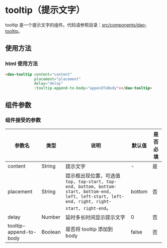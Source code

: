 # tooltip（提示文字）

tooltip 是一个提示文字的组件。代码请参照目录：[src/components/dao-tooltip](../src/components/dao-tooltip)。

## 使用方法

### html 使用方法

```html
<dao-tooltip content="content"
             placement="placement"
             delay="delay"
             :tooltip-append-to-body="appendToBody"></dao-tooltip>
```

## 组件参数

### 组件接受的参数

|参数名|类型|说明|默认值|是否必填|
|-----|---|----|----|---|
| content | String | 提示文字 |-|是|
| placement | String | 提示框出现位置，可选值 ```top, top-start, top-end, bottom, bottom-start, bottom-end, left, left-start, left-end, right, right-start, right-end```。 |bottom|否|
| delay | Number | 延时多长时间显示提示文字 |0|否|
| tooltip-append-to-body | Boolean | 是否将 tooltip 添加到 body |false|否|
